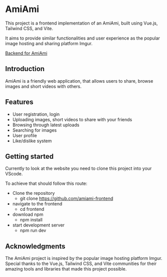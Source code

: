 # AmiAmi

This project is a frontend implementation of an AmiAmi, built using Vue.js, Tailwind CSS, and Vite. 

It aims to provide similar functionalities and user experience as the popular image hosting and sharing platform Imgur.

[Backend for AmiAmi](https://github.com/Kyijo/AmiAmi-backend)

## Introduction

AmiAmi is a friendly web application, that allows users to share, browse images and short videos with others. 

## Features

- User registration, login
- Uploading images, short videos to share with your friends
- Browsing through latest uploads
- Searching for images
- User profile
- Like/dislike system

## Getting started

Currently to look at the website you need to clone this project into your VScode.

To achieve that should follow this route:

- Clone the repository
  - git clone https://github.com/amiami-frontend
- navigate to the frontend 
  - cd frontend
- download npm
  - npm install
- start development server
  - npm run dev

## Acknowledgments
The AmiAmi project is inspired by the popular image hosting platform Imgur. 
Special thanks to the Vue.js, Tailwind CSS, and Vite communities for their amazing tools and libraries that made this project possible. 
